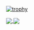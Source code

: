 [![trophy](https://github-profile-trophy.vercel.app/?username=donghyunna)](https://github.com/ryo-ma/github-profile-trophy)

<a href="https://github.com/donghyunna">
  <img align="center" src="https://github-readme-stats.vercel.app/api?username=donghyunna&show_icons=true" />
</a>
<a href="https://github.com/donghyunna">
  <img align="center" src="https://github-readme-stats.vercel.app/api/top-langs/?username=donghyunna&show_icons=true&hide_border=true&title_color=004386&icon_color=004386" />
</a>
